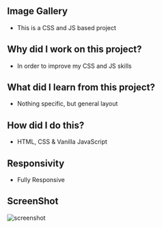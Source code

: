 ## Image Gallery
- This is a CSS and JS based project

## Why did I work on this project?
- In order to improve my CSS and JS skills

## What did I learn from this project?
- Nothing specific, but general layout

## How did I do this?
- HTML, CSS & Vanilla JavaScript

## Responsivity
- Fully Responsive

## ScreenShot
![screenshot](https://user-images.githubusercontent.com/72968539/114389055-d0792f00-9b94-11eb-8d96-757a0ea733c5.png)

